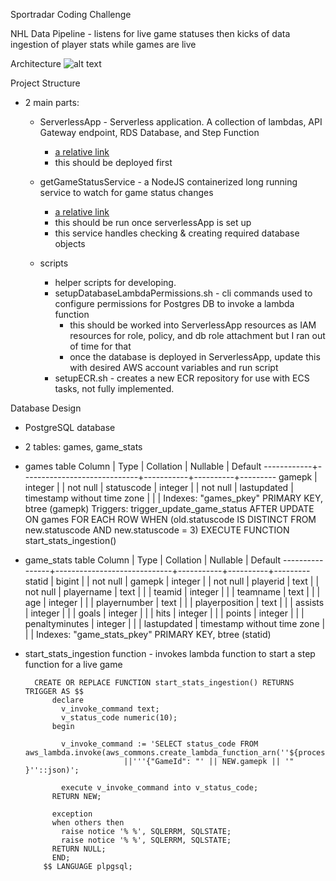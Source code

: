 Sportradar Coding Challenge

NHL Data Pipeline - listens for live game statuses then kicks of data ingestion of player stats while games are live

Architecture
![alt text]('./../coding-challenge-design.png')

Project Structure
- 2 main parts:
  - ServerlessApp - Serverless application. A collection of lambdas, API Gateway endpoint, RDS Database, and Step Function
    - [a relative link](./serverlessApp/README.md)
    - this should be deployed first
  
  - getGameStatusService - a NodeJS containerized long running service to watch for game status changes
    - [a relative link](./getGameStatusService/README.md)
    - this should be run once serverlessApp is set up
    - this service handles checking & creating required database objects

  - scripts
    - helper scripts for developing. 
    - setupDatabaseLambdaPermissions.sh - cli commands used to configure permissions for Postgres DB to invoke a lambda function
      - this should be worked into ServerlessApp resources as IAM resources for role, policy, and db role attachment but I ran out of time for that
      - once the database is deployed in ServerlessApp, update this with desired AWS account variables and run script 
    - setupECR.sh - creates a new ECR repository for use with ECS tasks, not fully implemented.


Database Design
 - PostgreSQL database
 - 2 tables: games, game_stats
 - games table
        Column    |            Type             | Collation | Nullable | Default 
      ------------+-----------------------------+-----------+----------+---------
      gamepk      | integer                     |           | not null | 
      statuscode  | integer                     |           | not null | 
      lastupdated | timestamp without time zone |           |          | 
      Indexes:
          "games_pkey" PRIMARY KEY, btree (gamepk)
      Triggers:
          trigger_update_game_status AFTER UPDATE ON games FOR EACH ROW WHEN (old.statuscode IS DISTINCT FROM new.statuscode AND new.statuscode = 3) EXECUTE FUNCTION start_stats_ingestion()

- game_stats table 
          Column     |            Type             | Collation | Nullable | Default 
     ----------------+-----------------------------+-----------+----------+---------
      statid         | bigint                      |           | not null | 
      gamepk         | integer                     |           | not null | 
      playerid       | text                        |           | not null | 
      playername     | text                        |           |          | 
      teamid         | integer                     |           |          | 
      teamname       | text                        |           |          | 
      age            | integer                     |           |          | 
      playernumber   | text                        |           |          | 
      playerposition | text                        |           |          | 
      assists        | integer                     |           |          | 
      goals          | integer                     |           |          | 
      hits           | integer                     |           |          | 
      points         | integer                     |           |          | 
      penaltyminutes | integer                     |           |          | 
      lastupdated    | timestamp without time zone |           |          | 
      Indexes:
          "game_stats_pkey" PRIMARY KEY, btree (statid)

- start_stats_ingestion function - invokes lambda function to start a step function for a live game
  ```
    CREATE OR REPLACE FUNCTION start_stats_ingestion() RETURNS TRIGGER AS $$
        declare
          v_invoke_command text;
          v_status_code numeric(10);
        begin
        
          v_invoke_command := 'SELECT status_code FROM aws_lambda.invoke(aws_commons.create_lambda_function_arn(''${process.env.LAMBDA_TRIGGER_ARN}''),'
                        ||'''{"GameId": "' || NEW.gamepk || '" }''::json)';
      
          execute v_invoke_command into v_status_code;
        RETURN NEW;
      
        exception
        when others then
          raise notice '% %', SQLERRM, SQLSTATE;
          raise notice '% %', SQLERRM, SQLSTATE;
        RETURN NULL;
        END;
      $$ LANGUAGE plpgsql;
  ```
